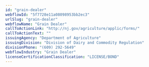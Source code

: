 ```yaml
---
id: "grain-dealer"
webflowId: "5f7728e11a08098953bb2ec3"
urlSlug: "grain-dealer"
webflowName: "Grain Dealer"
callToActionLink: "http://nj.gov/agriculture/applic/forms/"
callToActionText: ""
issuingAgency: "Department of Agriculture"
issuingDivision: "Division of Dairy and Commodity Regulation"
divisionPhone: "(609) 292-5649"
webflowIndustry: "Grain Dealer"
licenseCertificationClassification: "LICENSE/BOND"
---
```

